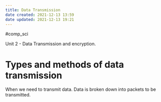 ```yaml
---
title: Data Transmission
date created: 2021-12-13 13:59
date updated: 2021-12-13 19:21
---
```

#comp_sci 

Unit 2 - Data Transmission and encryption.


# Types and methods of data transmission

When we need to transmit data. Data is broken down into packets to be transmitted.